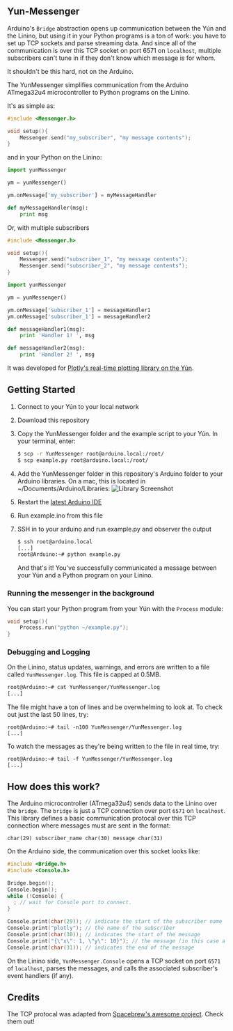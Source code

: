 ## Yun-Messenger

Arduino's `Bridge` abstraction opens up communication between the Yún and the Linino, but using it in your Python programs is a ton of work: you have to set up TCP sockets and parse streaming data. And since all of the communication is over this TCP socket on port 6571 on `localhost`, multiple subscribers can't tune in if they don't know which message is for whom.

It shouldn't be this hard, not on the Arduino.

The YunMessenger simplifies communication from the Arduino ATmega32u4 microcontroller to Python programs on the Linino.

It's as simple as:

```C
#include <Messenger.h>

void setup(){
    Messenger.send("my_subscriber", "my message contents");
}
```

and in your Python on the Linino:
```python
import yunMessenger

ym = yunMessenger()

ym.onMessage['my_subscriber'] = myMessageHandler

def myMessageHandler(msg):
    print msg

```

Or, with multiple subscribers
```C
#include <Messenger.h>

void setup(){
    Messenger.send("subscriber_1", "my message contents");
    Messenger.send("subscriber_2", "my message contents");
}
```

```python
import yunMessenger

ym = yunMessenger()

ym.onMessage['subscriber_1'] = messageHandler1
ym.onMessage['subscriber_1'] = messageHandler2

def messageHandler1(msg):
    print 'Handler 1! ', msg

def messageHandler2(msg):
    print 'Handler 2! ', msg

```

It was developed for [Plotly's real-time plotting library on the Yún](https://github.com/plotly/arduino-api/tree/master/plotly_yun).

## Getting Started

1. Connect to your Yún to your local network
2. Download this repository
3. Copy the YunMessenger folder and the example script to your Yún. In your terminal, enter:
    ```bash
    $ scp -r YunMessenger root@arduino.local:/root/
    $ scp example.py root@arduino.local:/root/
    ```

4. Add the YunMessenger folder in this repository's Arduino folder to your Arduino libraries. On a mac, this is located in ~/Documents/Arduino/Libraries:
![Library Screenshot](http://new.tinygrab.com/c751bc2ee24070065bd90b492004598213e5197dd2.png)
5. Restart the [latest Arduino IDE](http://arduino.cc/en/main/software)
6. Run example.ino from this file
7. SSH in to your arduino and run example.py and observer the output
    ```bash
    $ ssh root@arduino.local
    [...]
    root@Arduino:~# python example.py
    ```
    And that's it! You've successfully communicated a message between your Yún and a Python program on your Linino. 

### Running the messenger in the background
You can start your Python program from your Yún with the `Process` module:
```C
void setup(){
    Process.run("python ~/example.py");
}
```

### Debugging and Logging
On the Linino, status updates, warnings, and errors are written to a file called `YunMessenger.log`. This file is capped at 0.5MB. 
```bash
root@Arduino:~# cat YunMessenger/YunMessenger.log
[...]
```
The file might have a ton of lines and be overwhelming to look at. To check out just the last 50 lines, try:
```
root@Arduino:~# tail -n100 YunMessenger/YunMessenger.log
[...]
```
To watch the messages as they're being written to the file in real time, try:
```
root@Arduino:~# tail -f YunMessenger/YunMessenger.log
[...]
```

## How does this work?

The Arduino microcontroller (ATmega32u4) sends data to the Linino over the `bridge`. The `bridge` is just a TCP connection over port `6571` on `localhost`. This library defines a basic communication protocal over this TCP connection where messages must are sent in the format:
```
char(29) subscriber_name char(30) message char(31)
```

On the Arduino side, the communication over this socket looks like:
```C
#include <Bridge.h>
#include <Console.h>

Bridge.begin();
Console.begin();
while (!Console) {
  ; // wait for Console port to connect.
}

Console.print(char(29)); // indicate the start of the subscriber name
Console.print("plotly"); // the name of the subscriber
Console.print(char(30)); // indicates the start of the message
Console.print("{\"x\": 1, \"y\": 10}"); // the message (in this case a JSON object)
Console.print(char(31)); // indicates the end of the message
```
On the Linino side, `YunMessenger.Console` opens a TCP socket on port `6571` of `localhost`, parses the messages, and calls the associated subscriber's event handlers (if any).


## Credits
The TCP protocal was adapted from [Spacebrew's awesome project](https://github.com/julioterra/yunSpacebrew/). Check them out!
